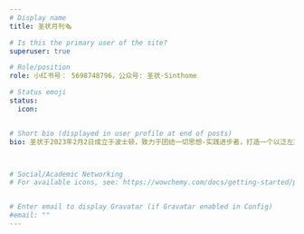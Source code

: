 ```yaml
---
# Display name
title: 圣状月刊🗞️

# Is this the primary user of the site?
superuser: true

# Role/position
role: 小红书号： 5698748796，公众号: 圣状-Sinthome

# Status emoji
status:
  icon: 


# Short bio (displayed in user profile at end of posts)
bio: 圣状于2023年2月2日成立于波士顿，致力于团结一切思想-实践进步者，打造一个以泛左翼意识形态基础的分析师社区，并进一步促进经济活动的实践。



# Social/Academic Networking
# For available icons, see: https://wowchemy.com/docs/getting-started/page-builder/#icons


# Enter email to display Gravatar (if Gravatar enabled in Config)
#email: ""
---
```


